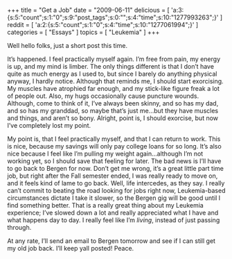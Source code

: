 +++
title = "Get a Job"
date = "2009-06-11"
delicious = [ 'a:3:{s:5:"count";s:1:"0";s:9:"post_tags";s:0:"";s:4:"time";s:10:"1277993263";}' ]
reddit = [ 'a:2:{s:5:"count";s:1:"0";s:4:"time";s:10:"1277061994";}' ]
categories = [ "Essays" ]
topics = [ "Leukemia" ]
+++

Well hello folks, just a short post this time.

It&#8217;s happened. I feel practically myself again. I&#8217;m free from pain, my energy is up, and my mind is limber. The only things different is that I don&#8217;t have quite as much energy as I used to, but since I barely do anything physical anyway, I hardly notice. Although that reminds me, I should start exorcising. My muscles have atrophied far enough, and my stick-like figure freak a lot of people out. Also, my hugs occasionally cause puncture wounds. Although, come to think of it, I&#8217;ve always been skinny, and so has my dad, and so has my granddad, so maybe that&#8217;s just me&#8230;but they have muscles and things, and aren&#8217;t so bony. Alright, point is, I should exorcise, but now I&#8217;ve completely lost my point.

My point is, that I feel practically myself, and that I can return to work. This is nice, because my savings will only pay college loans for so long. It&#8217;s also nice because I feel like I&#8217;m pulling my weight again&#8230;although I&#8217;m not working yet, so I should save that feeling for later. The bad news is I&#8217;ll have to go back to Bergen for now. Don&#8217;t get me wrong, it&#8217;s a great little part time job, but right after the Fall semester ended, I was really ready to move on, and it feels kind of lame to go back. Well, life intercedes, as they say. I really can&#8217;t commit to beating the road looking for jobs right now, Leukemia-based circumstances dictate I take it slower, so the Bergen gig will be good until I find something better. That is a really great thing about my Leukemia experience; I&#8217;ve slowed down a lot and really appreciated what I have and what happens day to day. I really feel like I&#8217;m _living_, instead of just passing through.

At any rate, I&#8217;ll send an email to Bergen tomorrow and see if I can still get my old job back. I&#8217;ll keep yall posted! Peace.
